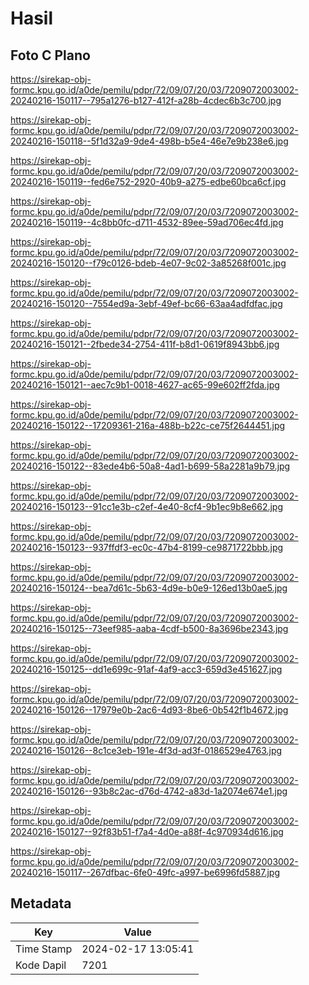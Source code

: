 # Hasil

## Foto C Plano

https://sirekap-obj-formc.kpu.go.id/a0de/pemilu/pdpr/72/09/07/20/03/7209072003002-20240216-150117--795a1276-b127-412f-a28b-4cdec6b3c700.jpg

https://sirekap-obj-formc.kpu.go.id/a0de/pemilu/pdpr/72/09/07/20/03/7209072003002-20240216-150118--5f1d32a9-9de4-498b-b5e4-46e7e9b238e6.jpg

https://sirekap-obj-formc.kpu.go.id/a0de/pemilu/pdpr/72/09/07/20/03/7209072003002-20240216-150119--fed6e752-2920-40b9-a275-edbe60bca6cf.jpg

https://sirekap-obj-formc.kpu.go.id/a0de/pemilu/pdpr/72/09/07/20/03/7209072003002-20240216-150119--4c8bb0fc-d711-4532-89ee-59ad706ec4fd.jpg

https://sirekap-obj-formc.kpu.go.id/a0de/pemilu/pdpr/72/09/07/20/03/7209072003002-20240216-150120--f79c0126-bdeb-4e07-9c02-3a85268f001c.jpg

https://sirekap-obj-formc.kpu.go.id/a0de/pemilu/pdpr/72/09/07/20/03/7209072003002-20240216-150120--7554ed9a-3ebf-49ef-bc66-63aa4adfdfac.jpg

https://sirekap-obj-formc.kpu.go.id/a0de/pemilu/pdpr/72/09/07/20/03/7209072003002-20240216-150121--2fbede34-2754-411f-b8d1-0619f8943bb6.jpg

https://sirekap-obj-formc.kpu.go.id/a0de/pemilu/pdpr/72/09/07/20/03/7209072003002-20240216-150121--aec7c9b1-0018-4627-ac65-99e602ff2fda.jpg

https://sirekap-obj-formc.kpu.go.id/a0de/pemilu/pdpr/72/09/07/20/03/7209072003002-20240216-150122--17209361-216a-488b-b22c-ce75f2644451.jpg

https://sirekap-obj-formc.kpu.go.id/a0de/pemilu/pdpr/72/09/07/20/03/7209072003002-20240216-150122--83ede4b6-50a8-4ad1-b699-58a2281a9b79.jpg

https://sirekap-obj-formc.kpu.go.id/a0de/pemilu/pdpr/72/09/07/20/03/7209072003002-20240216-150123--91cc1e3b-c2ef-4e40-8cf4-9b1ec9b8e662.jpg

https://sirekap-obj-formc.kpu.go.id/a0de/pemilu/pdpr/72/09/07/20/03/7209072003002-20240216-150123--937ffdf3-ec0c-47b4-8199-ce9871722bbb.jpg

https://sirekap-obj-formc.kpu.go.id/a0de/pemilu/pdpr/72/09/07/20/03/7209072003002-20240216-150124--bea7d61c-5b63-4d9e-b0e9-126ed13b0ae5.jpg

https://sirekap-obj-formc.kpu.go.id/a0de/pemilu/pdpr/72/09/07/20/03/7209072003002-20240216-150125--73eef985-aaba-4cdf-b500-8a3696be2343.jpg

https://sirekap-obj-formc.kpu.go.id/a0de/pemilu/pdpr/72/09/07/20/03/7209072003002-20240216-150125--dd1e699c-91af-4af9-acc3-659d3e451627.jpg

https://sirekap-obj-formc.kpu.go.id/a0de/pemilu/pdpr/72/09/07/20/03/7209072003002-20240216-150126--17979e0b-2ac6-4d93-8be6-0b542f1b4672.jpg

https://sirekap-obj-formc.kpu.go.id/a0de/pemilu/pdpr/72/09/07/20/03/7209072003002-20240216-150126--8c1ce3eb-191e-4f3d-ad3f-0186529e4763.jpg

https://sirekap-obj-formc.kpu.go.id/a0de/pemilu/pdpr/72/09/07/20/03/7209072003002-20240216-150126--93b8c2ac-d76d-4742-a83d-1a2074e674e1.jpg

https://sirekap-obj-formc.kpu.go.id/a0de/pemilu/pdpr/72/09/07/20/03/7209072003002-20240216-150127--92f83b51-f7a4-4d0e-a88f-4c970934d616.jpg

https://sirekap-obj-formc.kpu.go.id/a0de/pemilu/pdpr/72/09/07/20/03/7209072003002-20240216-150117--267dfbac-6fe0-49fc-a997-be6996fd5887.jpg


## Metadata

| Key        | Value               |
| ---------- | ------------------- |
| Time Stamp | 2024-02-17 13:05:41 |
| Kode Dapil | 7201                |



